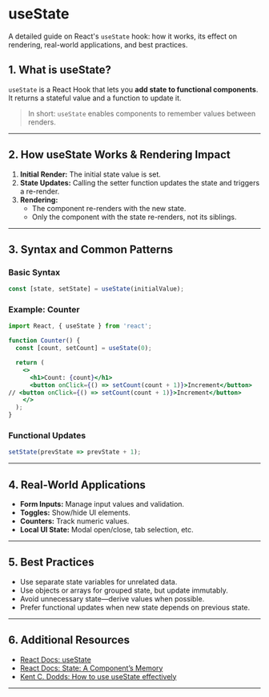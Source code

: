 # useState 

A detailed guide on React's `useState` hook: how it works, its effect on rendering, real-world applications, and best practices.


## 1. What is useState?

`useState` is a React Hook that lets you **add state to functional components**.  
It returns a stateful value and a function to update it.

> In short: `useState` enables components to remember values between renders.

---

## 2. How useState Works & Rendering Impact

1. **Initial Render:** The initial state value is set.
2. **State Updates:** Calling the setter function updates the state and triggers a re-render.
3. **Rendering:**  
   - The component re-renders with the new state.
   - Only the component with the state re-renders, not its siblings.

---

## 3. Syntax and Common Patterns

### Basic Syntax

```jsx
const [state, setState] = useState(initialValue);
```

### Example: Counter

```jsx
import React, { useState } from 'react';

function Counter() {
  const [count, setCount] = useState(0);

  return (
    <>
      <h1>Count: {count}</h1>
      <button onClick={() => setCount(count + 1)}>Increment</button>
// <button onClick={() => setCount(count + 1)}>Increment</button>
    </>
  );
}
```

### Functional Updates

```jsx
setState(prevState => prevState + 1);
```

---

## 4. Real-World Applications

- **Form Inputs:** Manage input values and validation.
- **Toggles:** Show/hide UI elements.
- **Counters:** Track numeric values.
- **Local UI State:** Modal open/close, tab selection, etc.

---

## 5. Best Practices

- Use separate state variables for unrelated data.
- Use objects or arrays for grouped state, but update immutably.
- Avoid unnecessary state—derive values when possible.
- Prefer functional updates when new state depends on previous state.

---

## 6. Additional Resources

- [React Docs: useState](https://react.dev/reference/react/useState)
- [React Docs: State: A Component’s Memory](https://react.dev/learn/state-a-components-memory)
- [Kent C. Dodds: How to use useState effectively](https://kentcdodds.com/blog/how-to-use-react-use-state-effectively)

---
